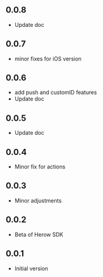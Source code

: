 ## 0.0.8
* Update doc

## 0.0.7
* minor fixes for iOS version

## 0.0.6
* add push and customID features
* Update doc

## 0.0.5

* Update doc 

## 0.0.4

* Minor fix for actions

## 0.0.3

* Minor adjustments

## 0.0.2

* Beta of Herow SDK

## 0.0.1

* Initial version
